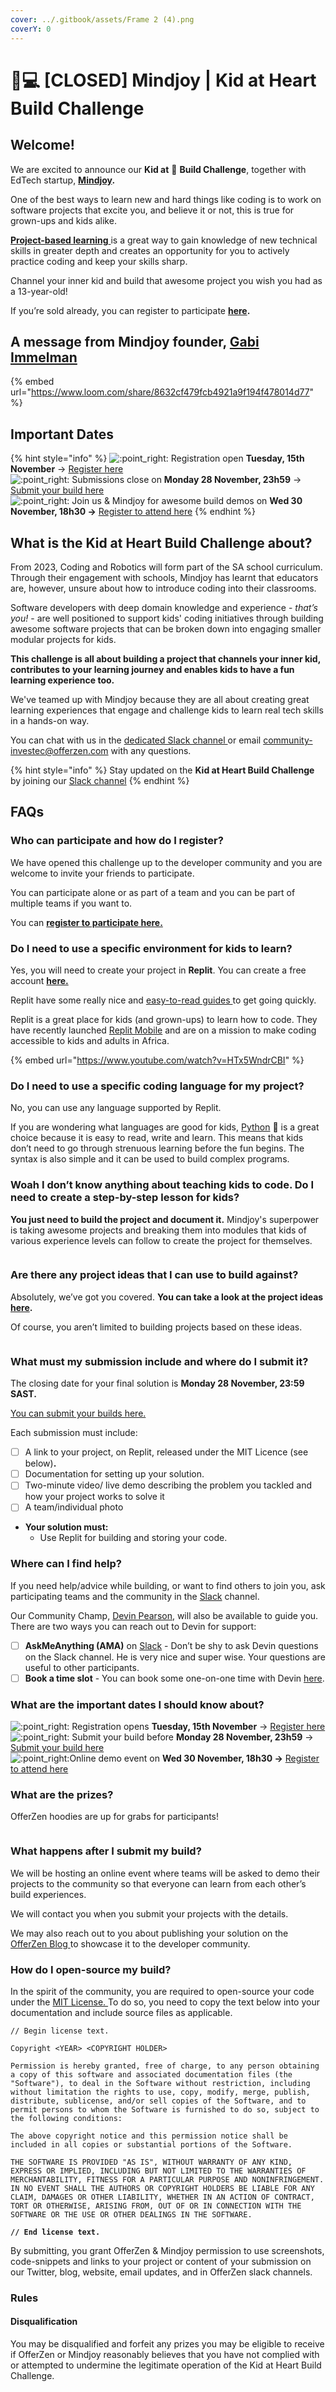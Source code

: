 ```yaml
---
cover: ../.gitbook/assets/Frame 2 (4).png
coverY: 0
---
```


# 👩💻 \[CLOSED] Mindjoy | Kid at Heart Build Challenge

## Welcome!

We are excited to announce our **Kid at** 💙 **Build Challenge**, together with EdTech startup, [**Mindjoy**](https://www.mindjoy.com/)**.**&#x20;

One of the best ways to learn new and hard things like coding is to work on software projects that excite you, and believe it or not, this is true for grown-ups and kids alike.

[**Project-based learning** ](https://www.offerzen.com/blog/luno-co-founder-carel-van-wyk-on-leveling-up-with-projects)is a great way to gain knowledge of new technical skills in greater depth and creates an opportunity for you to actively practice coding and keep your skills sharp.

Channel your inner kid and build that awesome project you wish you had as a 13-year-old!

If you’re sold already, you can register to participate [**here**](https://8malmkzgvs8.typeform.com/to/grKy36U4)**.**

## **A message from Mindjoy founder,** [**Gabi Immelman**](https://za.linkedin.com/in/gabi-immelman-15a1165b)

{% embed url="https://www.loom.com/share/8632cf479fcb4921a9f194f478014d77" %}

## Important Dates

{% hint style="info" %}
![:point\_right:](https://a.slack-edge.com/production-standard-emoji-assets/14.0/apple-medium/1f449.png) Registration open **Tuesday, 15th November** → [Register here](https://8malmkzgvs8.typeform.com/to/grKy36U4)\
![:point\_right:](https://a.slack-edge.com/production-standard-emoji-assets/14.0/apple-medium/1f449.png) Submissions close on **Monday 28 November, 23h59** -> [Submit your build here](https://8malmkzgvs8.typeform.com/to/oaYG8xpN)\
![:point\_right:](https://a.slack-edge.com/production-standard-emoji-assets/14.0/apple-medium/1f449.png) Join us & Mindjoy for awesome build demos on **Wed 30 November, 18h30 ->** [Register to attend here](https://lu.ma/6w8v3upz)
{% endhint %}

## What is the Kid at Heart Build Challenge about?

From 2023, Coding and Robotics will form part of the SA school curriculum. Through their engagement with schools, Mindjoy has learnt that educators are, however, unsure about how to introduce coding into their classrooms.

Software developers with deep domain knowledge and experience - _that’s you!_ - are well positioned to support kids' coding initiatives through building awesome software projects that can be broken down into engaging smaller modular projects for kids.

**This challenge is all about building a project that channels your inner kid, contributes to your learning journey and enables kids to have a fun learning experience too.**

We've teamed up with Mindjoy because they are all about creating great learning experiences that engage and challenge kids to learn real tech skills in a hands-on way.&#x20;

You can chat with us in the [dedicated Slack channel ](https://offerzen-community.slack.com/archives/C04APBL53D3)or email [community-investec@offerzen.com](mailto:community-investec@offerzen.com) with any questions.

{% hint style="info" %}
Stay updated on the **Kid at Heart Build Challenge** by joining our [Slack channel](https://offerzen-community.slack.com/archives/C04APBL53D3)
{% endhint %}

## FAQs

### Who can participate and how do I register?

We have opened this challenge up to the developer community and you are welcome to invite your friends to participate.

You can participate alone or as part of a team and you can be part of multiple teams if you want to.

You can [**register to participate here.**](https://8malmkzgvs8.typeform.com/to/grKy36U4)

### Do I need to use a specific environment for kids to learn?

Yes, you will need to create your project in **Replit**. You can create a free account [**here.** ](https://replit.com/)

Replit have some really nice and [easy-to-read guides ](https://docs.replit.com/tutorials/overview)to get going quickly.

Replit is a great place for kids (and grown-ups) to learn how to code. They have recently launched [Replit Mobile](https://blog.replit.com/mobile-app) and are on a mission to make coding accessible to kids and adults in Africa.&#x20;

{% embed url="https://www.youtube.com/watch?v=HTx5WndrCBI" %}

### Do I need to use a specific coding language for my project?

No, you can use any language supported by Replit.&#x20;

If you are wondering what languages are good for kids, [Python](https://www.python.org/) 🐍 is a great choice because it is easy to read, write and learn. This means that kids don’t need to go through strenuous learning before the fun begins. The syntax is also simple and it can be used to build complex programs.

### Woah I don’t know anything about teaching kids to code. Do I need to create a step-by-step lesson for kids?

**You just need to build the project and document it.** Mindjoy's superpower is taking awesome projects and breaking them into modules that kids of various experience levels can follow to create the project for themselves.

<figure><img src="../.gitbook/assets/Screenshot 2022-11-15 at 12.54.53.png" alt=""><figcaption></figcaption></figure>

### Are there any project ideas that I can use to build against?

Absolutely, we’ve got you covered. **You can take a look at the project ideas** [**here**](https://docs.google.com/presentation/d/1iDqbNfnUAv\_jEBx4fBZUON-7t5w04opuIaxIlNfhUAc/present?slide=id.p)**.**

Of course, you aren’t limited to building projects based on these ideas.

<figure><img src="../.gitbook/assets/Screenshot 2022-11-15 at 12.58.14.png" alt=""><figcaption></figcaption></figure>

### What must my submission include and where do I submit it?

The closing date for your final solution is **Monday 28 November, 23:59 SAST.**

[You can submit your builds here.](https://8malmkzgvs8.typeform.com/to/oaYG8xpN)

Each submission must include:&#x20;

* [ ] A link to your project, on Replit, released under the MIT Licence (see below)**.**
* [ ] Documentation for setting up your solution.&#x20;
* [ ] Two-minute video/ live demo describing the problem you tackled and how your project works to solve it&#x20;
* [ ] A team/individual photo&#x20;

<!---->

* **Your solution must:**&#x20;
  * Use Replit for building and storing your code.

### Where can I find help?

If you need help/advice while building, or want to find others to join you, ask participating teams and the community in the [Slack](https://offerzen-community.slack.com/archives/C04APBL53D3) channel.

Our Community Champ, [Devin Pearson](https://za.linkedin.com/in/pearsondevin), will also be available to guide you. There are two ways you can reach out to Devin for support:

* [ ] **AskMeAnything (AMA)** on [Slack](https://offerzen-community.slack.com/archives/C04APBL53D3) - Don’t be shy to ask Devin questions on the Slack channel. He is very nice and super wise. Your questions are useful to other participants.&#x20;
* [ ] **Book a time slot** - You can book some one-on-one time with Devin [here](https://calendly.com/nick-offerzen/mindjoy-build-support).

### What are the important dates I should know about?

![:point\_right:](https://a.slack-edge.com/production-standard-emoji-assets/14.0/apple-medium/1f449.png) Registration opens **Tuesday, 15th November** → [Register here](https://8malmkzgvs8.typeform.com/to/grKy36U4)\
![:point\_right:](https://a.slack-edge.com/production-standard-emoji-assets/14.0/apple-medium/1f449.png) Submit your build before **Monday 28 November, 23h59** -> [Submit your build here](https://8malmkzgvs8.typeform.com/to/oaYG8xpN)\
![:point\_right:](https://a.slack-edge.com/production-standard-emoji-assets/14.0/apple-medium/1f449.png)Online demo event on **Wed 30 November, 18h30 ->** [Register to attend here](https://lu.ma/6w8v3upz)

### What are the prizes?&#x20;

OfferZen hoodies are up for grabs for participants!

<figure><img src="../.gitbook/assets/Screenshot 2022-11-15 at 13.12.02.png" alt=""><figcaption></figcaption></figure>

### What happens after I submit my build?

We will be hosting an online event where teams will be asked to demo their projects to the community so that everyone can learn from each other’s build experiences.&#x20;

We will contact you when you submit your projects with the details.&#x20;

We may also reach out to you about publishing your solution on the [OfferZen Blog ](https://www.offerzen.com/blog)to showcase it to the developer community.

### How do I open-source my build?

In the spirit of the community, you are required to open-source your code under the [MIT License. ](https://opensource.org/licenses/MIT)To do so, you need to copy the text below into your documentation and include source files as applicable.

<pre class="language-markup" data-overflow="wrap"><code class="lang-markup">// Begin license text.

Copyright &#x3C;YEAR> &#x3C;COPYRIGHT HOLDER>

Permission is hereby granted, free of charge, to any person obtaining a copy of this software and associated documentation files (the "Software"), to deal in the Software without restriction, including without limitation the rights to use, copy, modify, merge, publish, distribute, sublicense, and/or sell copies of the Software, and to permit persons to whom the Software is furnished to do so, subject to the following conditions:

The above copyright notice and this permission notice shall be included in all copies or substantial portions of the Software.

THE SOFTWARE IS PROVIDED "AS IS", WITHOUT WARRANTY OF ANY KIND, EXPRESS OR IMPLIED, INCLUDING BUT NOT LIMITED TO THE WARRANTIES OF MERCHANTABILITY, FITNESS FOR A PARTICULAR PURPOSE AND NONINFRINGEMENT. IN NO EVENT SHALL THE AUTHORS OR COPYRIGHT HOLDERS BE LIABLE FOR ANY CLAIM, DAMAGES OR OTHER LIABILITY, WHETHER IN AN ACTION OF CONTRACT, TORT OR OTHERWISE, ARISING FROM, OUT OF OR IN CONNECTION WITH THE SOFTWARE OR THE USE OR OTHER DEALINGS IN THE SOFTWARE.
<strong>
</strong><strong>// End license text.
</strong></code></pre>

By submitting, you grant OfferZen & Mindjoy permission to use screenshots, code-snippets and links to your project or content of your submission on our Twitter, blog, website, email updates, and in OfferZen slack channels.

### Rules

#### Disqualification

You may be disqualified and forfeit any prizes you may be eligible to receive if OfferZen or Mindjoy reasonably believes that you have not complied with or attempted to undermine the legitimate operation of the Kid at Heart Build Challenge.
